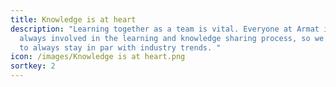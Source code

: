 ```yaml
---
title: Knowledge is at heart
description: "Learning together as a team is vital. Everyone at Armat is
  always involved in the learning and knowledge sharing process, so we make sure
  to always stay in par with industry trends. "
icon: /images/Knowledge is at heart.png
sortkey: 2
---
```

